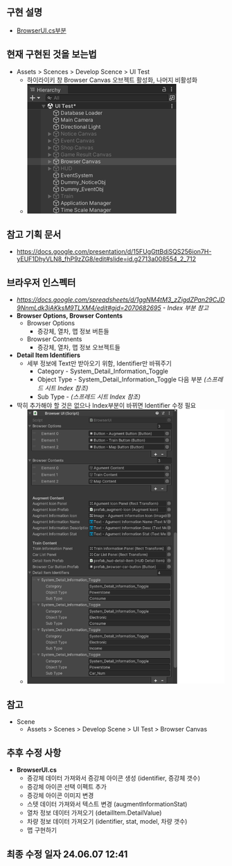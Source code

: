 ## 구현 설명
* [BrowserUI.cs부분](./implement/BrowserUI.cs)
## 현재 구현된 것을 보는법
* Assets > Scences > Develop Scence > UI Test
	+ 하이라이키 창 Browser Canvas 오브젝트 활성화, 나머지 비활성화
	 + ![이미지 참조](./image/BrowserCanvasImage.png)
## 참고 기획 문서
* https://docs.google.com/presentation/d/15FUgGttBdiSQS256ion7H-yEUF1DhyVLN8_fhP9zZG8/edit#slide=id.g2713a008554_2_712
## 브라우저 인스펙터
* *https://docs.google.com/spreadsheets/d/1ggNM4tM3_zZigdZPan29CJD9NnmLdk3iAKksM9TLXM4/edit#gid=2070682695 - Index 부분 참고*
* **Browser Options, Browser Contents**
	+ Browser Options
		+ 증강체, 열차, 맵 정보 버튼들
	+ Browser Contnents
		+ 증강체, 열차, 맵 정보 오브젝트들
* **Detail Item Identifiers**
	+ 세부 정보에 Text만 받아오기 위함, Identifier만 바꿔주기
		+ Category - System_Detail_Information_Toggle
		+ Object Type - System_Detail_Information_Toggle 다음 부분 *(스프레드 시트 Index 참조)*
		+ Sub Type - *(스프레드 시트 Index 참조)*
* 딱히 추가해야 할 것은 없으나 Index부분이 바뀌면 Identifier 수정 필요
	+ ![이미지 참조](./image/BrowserFieldImage.png)
## 참고
* Scene
	+ Assets > Scenes > Develop Scene > UI Test > Browser Canvas
## 추후 수정 사항
* **BrowserUI.cs**
	+ 증강체 데이터 가져와서 증강체 아이콘 생성 (identifier, 증강체 갯수)
	+ 증강체 아이콘 선택 이펙트 추가
	+ 증강체 아이콘 이미지 변경
	+ 스텟 데이터 가져와서 텍스트 변경 (augmentInformationStat)
	+ 열차 정보 데이터 가져오기 (detailItem.DetailValue)
	+ 차량 정보 데이터 가져오기 (identifier, stat, model, 차량 갯수)
	+ 맵 구현하기
## 최종 수정 일자 24.06.07 12:41